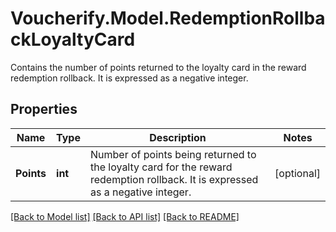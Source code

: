 # Voucherify.Model.RedemptionRollbackLoyaltyCard
Contains the number of points returned to the loyalty card in the reward redemption rollback. It is expressed as a negative integer.

## Properties

Name | Type | Description | Notes
------------ | ------------- | ------------- | -------------
**Points** | **int** | Number of points being returned to the loyalty card for the reward redemption rollback. It is expressed as a negative integer. | [optional] 

[[Back to Model list]](../../README.md#documentation-for-models) [[Back to API list]](../../README.md#documentation-for-api-endpoints) [[Back to README]](../../README.md)

